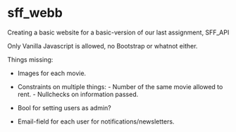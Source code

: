 # sff_webb
Creating a basic website for a basic-version of our last assignment, SFF_API

Only Vanilla Javascript is allowed, no Bootstrap or whatnot either.


Things missing:

- Images for each movie.

- Constraints on multiple things: - Number of the same movie allowed to rent.
                                  - Nullchecks on information passed.

- Bool for setting users as admin?

- Email-field for each user for notifications/newsletters.



